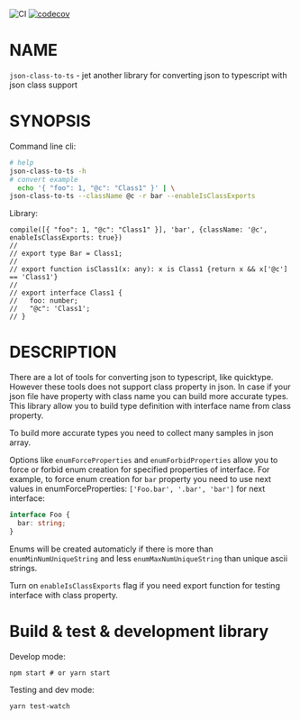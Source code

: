 ![CI](https://github.com/osv/json-class-to-ts/workflows/CI/badge.svg)
[![codecov](https://codecov.io/gh/osv/json-class-to-ts/branch/master/graph/badge.svg?token=XFADRQDQSG)](https://codecov.io/gh/osv/json-class-to-ts)

# NAME

`json-class-to-ts` - jet another library for converting json to typescript with json class support

# SYNOPSIS

Command line cli:

```bash
# help
json-class-to-ts -h
# convert example
  echo '{ "foo": 1, "@c": "Class1" }' | \
json-class-to-ts --className @c -r bar --enableIsClassExports
```

Library:

```
compile([{ "foo": 1, "@c": "Class1" }], 'bar', {className: '@c', enableIsClassExports: true})
//
// export type Bar = Class1;
//
// export function isClass1(x: any): x is Class1 {return x && x['@c'] == 'Class1'}
//
// export interface Class1 {
//   foo: number;
//   "@c": 'Class1';
// }
```

# DESCRIPTION

There are a lot of tools for converting json to typescript, like quicktype.
However these tools does not support class property in json.
In case if your json file have property with class name you can build more accurate types.
This library allow you to build type definition with interface name from class property.

To build more accurate types you need to collect many samples in json array.

Options like `enumForceProperties` and `enumForbidProperties` allow you
to force or forbid enum creation for specified properties of interface.
For example, to force enum creation for `bar` property you need to use next values in
enumForceProperties: `['Foo.bar', '.bar', 'bar']` for next interface:

```ts
interface Foo {
  bar: string;
}
```

Enums will be created automaticly if there is more than `enumMinNumUniqueString` and less `enumMaxNumUniqueString` than unique ascii strings. 

Turn on `enableIsClassExports` flag if you need export function for testing interface with class property.

# Build & test & development library

Develop mode:

```
npm start # or yarn start
```

Testing and dev mode:

```
yarn test-watch
```

